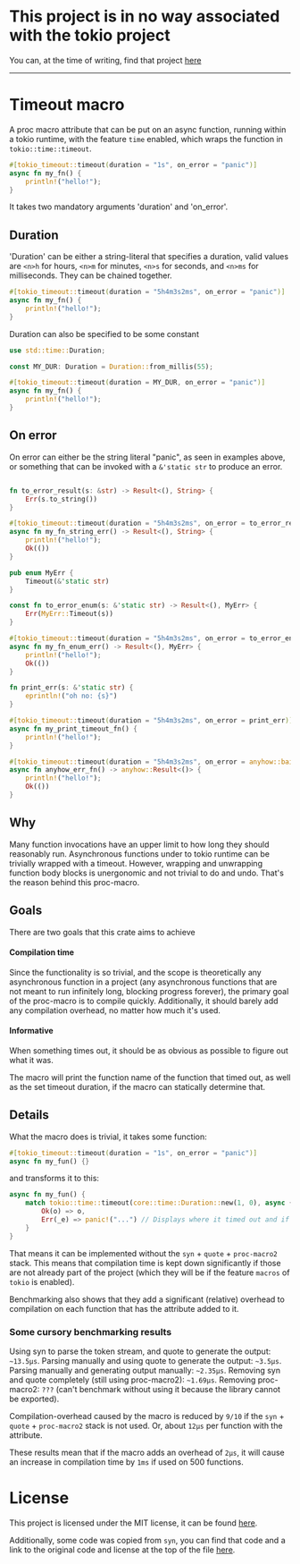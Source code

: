 # This project is in no way associated with the tokio project

You can, at the time of writing, find that project [here](https://github.com/tokio-rs)

---

# Timeout macro

A proc macro attribute that can be put on an async function, running within a
tokio runtime, with the feature `time` enabled, which wraps the function in `tokio::time::timeout`.

```rust
#[tokio_timeout::timeout(duration = "1s", on_error = "panic")]
async fn my_fn() {
    println!("hello!");
}
```

It takes two mandatory arguments 'duration' and 'on_error'.

## Duration

'Duration' can be either a string-literal that specifies a duration,
valid values are `<n>h` for hours, `<n>m` for minutes, `<n>s` for seconds, and `<n>ms`
for milliseconds. They can be chained together.

```rust
#[tokio_timeout::timeout(duration = "5h4m3s2ms", on_error = "panic")]
async fn my_fn() {
    println!("hello!");
}
```

Duration can also be specified to be some constant

```rust
use std::time::Duration;

const MY_DUR: Duration = Duration::from_millis(55);

#[tokio_timeout::timeout(duration = MY_DUR, on_error = "panic")]
async fn my_fn() {
    println!("hello!");
}
```

## On error

On error can either be the string literal "panic", as seen in examples above,
or something that can be invoked with a `&'static str` to produce an error.

```rust

fn to_error_result(s: &str) -> Result<(), String> {
    Err(s.to_string())
}

#[tokio_timeout::timeout(duration = "5h4m3s2ms", on_error = to_error_result)]
async fn my_fn_string_err() -> Result<(), String> {
    println!("hello!");
    Ok(())
}

pub enum MyErr {
    Timeout(&'static str)
}

const fn to_error_enum(s: &'static str) -> Result<(), MyErr> {
    Err(MyErr::Timeout(s))
}

#[tokio_timeout::timeout(duration = "5h4m3s2ms", on_error = to_error_enum)]
async fn my_fn_enum_err() -> Result<(), MyErr> {
    println!("hello!");
    Ok(())
}

fn print_err(s: &'static str) {
    eprintln!("oh no: {s}")
}

#[tokio_timeout::timeout(duration = "5h4m3s2ms", on_error = print_err)]
async fn my_print_timeout_fn() {
    println!("hello!");
}

#[tokio_timeout::timeout(duration = "5h4m3s2ms", on_error = anyhow::bail!)]
async fn anyhow_err_fn() -> anyhow::Result<()> {
    println!("hello!");
    Ok(())
}

```

## Why

Many function invocations have an upper limit to how long they should reasonably run.
Asynchronous functions under to tokio runtime can be trivially wrapped with a timeout. However, wrapping and unwrapping
function body blocks is unergonomic and not trivial to do and undo. That's the reason behind this proc-macro.

## Goals

There are two goals that this crate aims to achieve

#### Compilation time

Since the functionality is so trivial, and the scope is theoretically any asynchronous function in a project
(any asynchronous functions that are not meant to run infinitely long, blocking progress forever), the primary
goal of the proc-macro is to compile quickly.
Additionally, it should barely add any compilation overhead, no matter how much it's used.

#### Informative

When something times out, it should be as obvious as possible to figure out what it was.

The macro will print the function name of the function that timed out, as well as the set timeout duration, if
the macro can statically determine that.

## Details

What the macro does is trivial, it takes some function:

```rust
#[tokio_timeout::timeout(duration = "1s", on_error = "panic")]
async fn my_fun() {}
```

and transforms it to this:

```rust
async fn my_fun() {
    match tokio::time::timeout(core::time::Duration::new(1, 0), async {}).await {
        Ok(o) => o,
        Err(_e) => panic!("...") // Displays where it timed out and if possible, how long the duration was
    }
}
```

That means it can be implemented without the `syn` + `quote` + `proc-macro2` stack.
This means that compilation time is kept down significantly if those are not already part of the project (which
they will be if the feature `macros` of `tokio` is enabled).

Benchmarking also shows that they add a significant (relative) overhead to compilation on each function
that has the attribute added to it.

### Some cursory benchmarking results

Using syn to parse the token stream, and quote to generate the output: `~13.5μs`.
Parsing manually and using quote to generate the output: `~3.5μs`.
Parsing manually and generating output manually: `~2.35μs`.
Removing syn and quote completely (still using proc-macro2): `~1.69μs`.
Removing proc-macro2: `???` (can't benchmark without using it because the library cannot be exported).

Compilation-overhead caused by the macro is reduced by `9/10` if the `syn` + `quote` + `proc-macro2` stack is not used.
Or, about `12μs` per function with the attribute.

These results mean that if the macro adds an overhead of `2μs`, it will cause an increase in compilation time
by `1ms` if used on 500 functions.

# License

This project is licensed under the MIT license, it can be found [here](./LICENSE).

Additionally, some code was copied from `syn`, you can find that code and a link to the original code and license
at the top of the file [here](./timeout-macro-parse/src/compile_error.rs).  